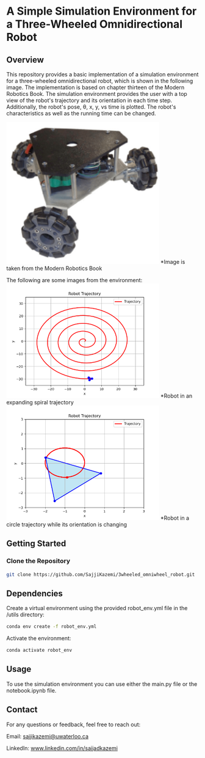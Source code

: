 # A Simple Simulation Environment for a Three-Wheeled Omnidirectional Robot

## Overview

This repository provides a basic implementation of a simulation environment for a three-wheeled omnidirectional robot, which is shown in the following image. The implementation is based on chapter thirteen of the Modern Robotics Book. The simulation environment provides the user with a top view of the robot's trajectory and its orientation in each time step. Additionally, the robot's pose, θ, x, y, vs time is plotted. The robot's characteristics as well as the running time can be changed.

<img src="robot.png" alt="Screenshot" width="400">
*Image is taken from the Modern Robotics Book<br>
<p></p>
<p></p>
The following are some images from the environment:



<img src="spiral_traj.png" alt="Screenshot" width="400">
*Robot in an expanding spiral trajectory

<img src="circle_traj.png" alt="Screenshot" width="400">
*Robot in a circle trajectory while its orientation is changing

## Getting Started

### Clone the Repository

```bash
git clone https://github.com/SajjiKazemi/3wheeled_omniwheel_robot.git
```

## Dependencies
Create a virtual environment using the provided robot_env.yml file in the /utils directory:

```bash
conda env create -f robot_env.yml
```
Activate the environment:

```bash
conda activate robot_env
```

## Usage
To use the simulation environment you can use either the main.py file or the notebook.ipynb file.

## Contact
For any questions or feedback, feel free to reach out:

Email: sajjikazemi@uwaterloo.ca

LinkedIn: www.linkedin.com/in/sajjadkazemi
